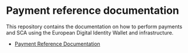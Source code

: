 # Payment reference documentation

This repository contains the documentation on how to perform payments and SCA using the European Digital Identity Wallet and infrastructure.

- [Payment Reference Documentation](payment-reference-doc.md)


